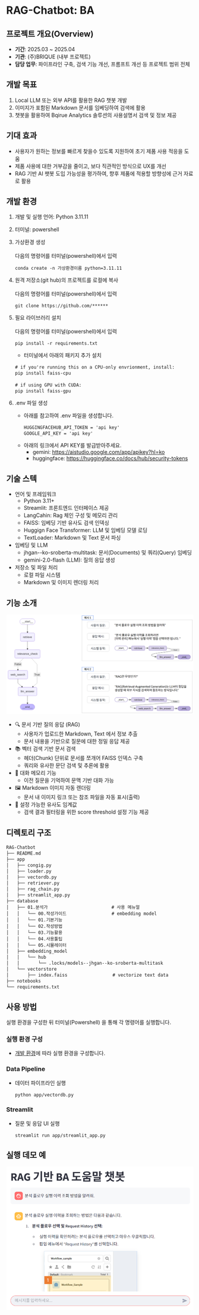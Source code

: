 # RAG-Chatbot: BA
## 프로젝트 개요(Overview)
- **기간**: 2025.03 ~ 2025.04
- **기관**: (주)BRIQUE (내부 프로젝트)
- **담당 업무**: 파이프라인 구축, 검색 기능 개선, 프롬프트 개선 등 프로젝트 범위 전체

## 개발 목표 
1. Local LLM 또는 외부 API를 활용한 RAG 챗봇 개발
2. 이미지가 포함된 Markdown 문서를 임베딩하여 검색에 활용
3. 챗봇을 활용하여 Bqirue Analytics 솔루션의 사용설명서 검색 및 정보 제공

## 기대 효과 
- 사용자가 원하는 정보를 빠르게 찾을수 있도록 지원하여 초기 제품 사용 적응을 도움
- 제품 사용에 대한 거부감을 줄이고, 보다 직관적인 방식으로 UX를 개선
- RAG 기반 AI 팻봇 도입 가능성을 평가하여, 향후 제품에 적용할 방향성에 근거 자료로 활용

## 개발 환경
1. 개발 및 실행 언어: Python 3.11.11
2. 터미널: powershell
3. 가상환경 생성
    <br><br>
    다음의 명령어를 터미널(powershell)에서 입력

    ```
    conda create -n 가상환경이름 python=3.11.11
    ```
4. 원격 저장소(git hub)의 프로젝트를 로컬에 복사
    <br><br>
    다음의 명령어를 터미널(powershell)에서 입력

    ```
    git clone https://github.com/******
    ```
5. 필요 라이브러리 설치
    <br><br>
    다음의 명령어를 터미널(powershell)에서 입력

    ```    
    pip install -r requirements.txt
    ```
    
    - 터미널에서 아래의 패키지 추가 설치
    ```
    # if you're running this on a CPU-only envrionment, install:
    pip install faiss-cpu

    # if using GPU with CUDA:
    pip install faiss-gpu
    ```
6. .env 파일 생성
    - 아래를 참고하여 .env 파일을 생성합니다.
        ```
        HUGGINGFACEHUB_API_TOKEN = 'api key'
        GOOGLE_API_KEY = 'api key'
        ```
    - 아래의 링크에서 API KEY를 발급받아주세요.
      - gemini: https://aistudio.google.com/app/apikey?hl=ko
      - huggingface: https://huggingface.co/docs/hub/security-tokens

## 기술 스텍
- 언어 및 프레임워크
  - Python 3.11+
  - Streamlit: 프론트엔드 인터페이스 제공
  - LangCahin: Rag 체인 구성 및 메모리 관리
  - FAISS: 임베딩 기반 유사도 검색 인덱싱
  - Huggign Face Transformer: LLM 및 임베딩 모델 로딩
  - TextLoader: Markdown 및 Text 문서 파싱
- 임베딩 및 LLM
  - jhgan--ko-sroberta-multitask: 문서(Documents) 및 쿼리(Query) 임베딩
  - gemini-2.0-flash (LLM): 질의 응답 생성
- 저장소 및 파일 처리
  - 로컬 파일 시스템
  - Markdown 및 이미지 렌더링 처리


## 기능 소개
![](./img/img2.png)
- 🔍 문서 기반 질의 응답 (RAG)
  - 사용자가 업로드한 Markdown, Text 에서 정보 추출
  - 문서 내용을 기반으로 질문에 대한 정밀 응답 제공
- 📚 벡터 검색 기반 문서 검색
  - 헤더(Chunk) 단위로 문서를 쪼개어 FAISS 인덱스 구축
  - 쿼리와 유사한 문단 검색 및 추론에 활용
- 💬 대화 메모리 기능
  - 이전 질문을 기억하여 문맥 기반 대화 가능
- 🖼️ Markdown 이미지 자동 렌더링
  - 문서 내 이미지 링크 또는 참조 파일을 자동 표시(출력)
- 🔧 설정 가능한 유사도 임계값
  - 검색 결과 필터링을 위한 score threshold 설정 기능 제공


## 디렉토리 구조
```
RAG-Chatbot
├── README.md
├── app
│   ├── congig.py
│   ├── loader.py
│   ├── vectordb.py
│   ├── retriever.py
│   ├── rag_chain.py
│   ├── streamlit_app.py
├── database
│   ├── 01.분석가                        # 사용 메뉴얼
│   │   └── 00.작성가이드                 # embedding model
│   │   └── 01.기본기능
│   │   └── 02.작성방법
│   │   └── 03.기능활용
│   │   └── 04.사용툴팁
│   │   └── 05.시뮬레이터
│   ├── embedding_model                 
│   │   └── hub
│   │       └── .locks/models--jhgan--ko-sroberta-multitask
│   └── vectorstore
│       ├── index.faiss                 # vectorize text data
├── notebooks
└── requirements.txt
```

## 사용 방법
실행 환경을 구성한 뒤 터미널(Powershell) 을 통해 각 명령어를 실행합니다.

### 실행 환경 구성
- [개발 환경](#개발-환경)에 따라 실행 환경을 구성합니다.

### Data Pipeline
- 데이터 파이프라인 실행
    ```
    python app/vectordb.py
    ```

### Streamlit
- 질문 및 응답 UI 실행
  ```
  streamlit run app/streamlit_app.py
  ```

## 실행 데모 예
![](./img/img3.PNG)
